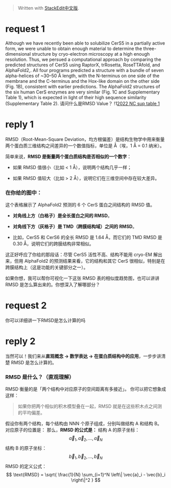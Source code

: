 > Written with [StackEdit中文版](https://stackedit.cn/).


# request 1
Although we have recently been able to solubilize CerS5 in a partially active form, we were unable to obtain enough material to determine the three-dimensional structure by cryo-electron microscopy at a high enough resolution. Thus, we persued a computational approach by comparing the predicted structures of CerS5 using RaptorX, trRosetta, RoseTTAfold, and AlphaFold2,. All four programs predicted a structure with a bundle of seven alpha-helices of ~30–50 Å length, with the N-terminus on one side of the membrane and the C-terminus and the Hox-like domain on the other side (Fig. 1B), consistent with earlier predictions. The AlphaFold2 structures of the six human CerS enzymes are very similar (Fig. 1C and Supplementary Table 1), which is expected in light of their high sequence similarity (Supplementary Table 2). 
请问什么是RMSD Value？
!1[2022 NC sup table 1](/imgs/2025-03-31/b4rxJ3qgIX1A0lPI.png)


# reply 1
RMSD（Root-Mean-Square Deviation，均方根偏差）是结构生物学中用来衡量两个蛋白质三维结构之间差异的一个数值指标，单位是 Å（埃，1 Å = 0.1 纳米）。

简单来说，**RMSD 是衡量两个蛋白质结构是否相似的一个数字**：

-   如果 RMSD 值很小（比如 < 1 Å），说明两个结构几乎一样；
    
-   如果 RMSD 值较大（比如 > 2 Å），说明它们在三维空间中存在较大差异。

 
### 在你给的图中：

这个表格展示了 AlphaFold2 预测的 6 个 CerS 蛋白之间结构的 RMSD 值。

-   **对角线上方（白格子）是全长蛋白之间的 RMSD**。
    
-   **对角线下方（灰格子）是 TMD（跨膜结构域）之间的 RMSD**。
    
-   比如，CerS5 和 CerS6 的全长 RMSD 是 1.64 Å，而它们的 TMD RMSD 是 0.30 Å，说明它们的跨膜结构非常相似。
    

这正好呼应了你给的那段话：尽管 CerS5 活性不高、结构不能用 cryo-EM 解出来，但用 AlphaFold2 的预测结果来看，它的结构和其它 CerS 很相似，特别是在跨膜结构上（这是功能的关键部分之一）。

如果你想，我可以帮你可视化一下这张 RMSD 表的相似度趋势图，也可以讲讲 RMSD 是怎么算出来的。你想深入了解哪部分？

# request 2
你可以详细讲一下RMSD是怎么计算的吗

# reply 2
当然可以！我们来从**直观概念 → 数学表达 → 在蛋白质结构中的应用**，一步步讲清楚 RMSD 是怎么计算的。
 ### RMSD 是什么？（直观理解）
RMSD 衡量的是「两个结构中对应原子的空间距离有多接近」。
你可以把它想象成这样：
> 如果你把两个相似的积木模型叠在一起，RMSD 就是在这些积木点之间测的平均偏差。

假设你有两个结构，每个结构由 NNN 个原子组成，分别叫做结构 A 和结构 B。  
对应原子的位置是：
那么，**RMSD 的公式是：**
结构 A 的原子坐标：
$$
\vec{a}_1, \vec{a}_2, \ldots, \vec{a}_N
$$
结构 B 的原子坐标：
$$
\vec{b}_1, \vec{b}_2, \ldots, \vec{b}_N
$$
RMSD 的定义公式：
$$
\text{RMSD} = \sqrt{ \frac{1}{N} \sum_{i=1}^N \left\| \vec{a}_i - \vec{b}_i \right\|^2 }
$$

<!--stackedit_data:
eyJoaXN0b3J5IjpbLTE5OTg3MTM4MThdfQ==
-->
